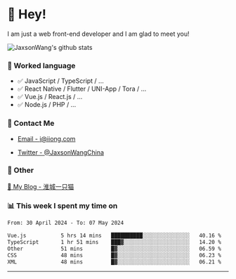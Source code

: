 # 👋 Hey!

I am just a web front-end developer and I am glad to meet you!

![JaxsonWang's github stats](https://github-readme-stats.vercel.app/api?username=JaxsonWang&&show_icons=true&&title_color=1abc9c&&icon_color=1abc9c)


### 📝 Worked language

- ✅ JavaScript / TypeScript / ...
- ✅ React Native / Flutter / UNI-App / Tora / ...
- ✅ Vue.js / React.js / ...
- ✅ Node.js / PHP / ...

### 📮 Contact Me

- [Email - i@iiong.com](mailto:i@iiong.com)

- [Twitter - @JaxsonWangChina](https://twitter.com/JaxsonWangChina)

### 🤪 Other

[📌 My Blog - 淮城一只猫](https://iiong.com)

### 📊 This week I spent my time on

<!--START_SECTION:waka-->

```txt
From: 30 April 2024 - To: 07 May 2024

Vue.js           5 hrs 14 mins   ██████████░░░░░░░░░░░░░░░   40.16 %
TypeScript       1 hr 51 mins    ███▓░░░░░░░░░░░░░░░░░░░░░   14.20 %
Other            51 mins         █▓░░░░░░░░░░░░░░░░░░░░░░░   06.59 %
CSS              48 mins         █▓░░░░░░░░░░░░░░░░░░░░░░░   06.23 %
XML              48 mins         █▓░░░░░░░░░░░░░░░░░░░░░░░   06.21 %
```

<!--END_SECTION:waka-->

---
